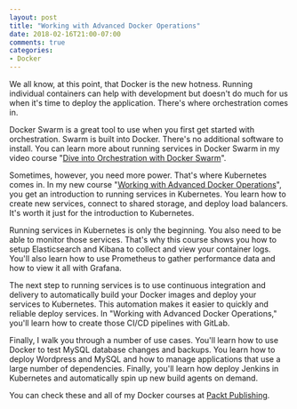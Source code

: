 ```yaml
---
layout: post
title: "Working with Advanced Docker Operations"
date: 2018-02-16T21:00-07:00
comments: true
categories:
- Docker
---
```


We all know, at this point, that Docker is the new hotness. Running
individual containers can help with development but doesn't do much
for us when it's time to deploy the application. There's where
orchestration comes in.

Docker Swarm is a great tool to use when you first get started with
orchestration. Swarm is built into Docker. There's no additional
software to install. You can learn more about running services in
Docker Swarm in my video course "[Dive into Orchestration with Docker
Swarm](https://www.packtpub.com/virtualization-and-cloud/dive-orchestration-docker-swarm-video)".

Sometimes, however, you need more power. That's where Kubernetes comes
in. In my new course "[Working with Advanced Docker
Operations](https://www.packtpub.com/virtualization-and-cloud/working-advanced-docker-operations-video)",
you get an introduction to running services in Kubernetes. You learn
how to create new services, connect to shared storage, and deploy load
balancers. It's worth it just for the introduction to Kubernetes.

Running services in Kubernetes is only the beginning. You also need to
be able to monitor those services. That's why this course shows you
how to setup Elasticsearch and Kibana to collect and view your
container logs. You'll also learn how to use Prometheus to gather
performance data and how to view it all with Grafana.

The next step to running services is to use continuous integration and
delivery to automatically build your Docker images and deploy your
services to Kubernetes. This automation makes it easier to quickly and
reliable deploy services. In "Working with Advanced Docker
Operations," you'll learn how to create those CI/CD pipelines with
GitLab.

Finally, I walk you through a number of use cases. You'll learn how to
use Docker to test MySQL database changes and backups. You learn how
to deploy Wordpress and MySQL and how to manage applications that use
a large number of dependencies. Finally, you'll learn how deploy
Jenkins in Kubernetes and automatically spin up new build agents on
demand.

You can check these and all of my Docker courses at [Packt
Publishing](https://www.packtpub.com/books/info/authors/randall-smith).
